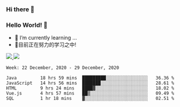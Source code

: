 ### Hi there 👋
### Hello World! 🙌

- 🌱 I’m currently learning ...
- 📖目前正在努力的学习之中!

<a href="https://github.com/anuraghazra/github-readme-stats">
  <img src="https://github-readme-stats.vercel.app/api?username=keyboardWithDream&show_icons=true&repo=github-readme-stats" />
</a>
<a href="https://github.com/anuraghazra/convoychat">
  <img src="https://github-readme-stats.vercel.app/api/top-langs/?username=keyboardWithDream&layout=compact&repo=convoychat" />
</a>



<!--START_SECTION:waka-->
```text
Week: 22 December, 2020 - 29 December, 2020

Java         18 hrs 59 mins  █████████░░░░░░░░░░░░░░░░   36.36 % 
JavaScript   14 hrs 56 mins  ███████░░░░░░░░░░░░░░░░░░   28.61 % 
HTML         9 hrs 24 mins   ████▓░░░░░░░░░░░░░░░░░░░░   18.02 % 
Vue.js       4 hrs 57 mins   ██▒░░░░░░░░░░░░░░░░░░░░░░   09.49 % 
SQL          1 hr 18 mins    ▓░░░░░░░░░░░░░░░░░░░░░░░░   02.51 % 
```
<!--END_SECTION:waka-->

